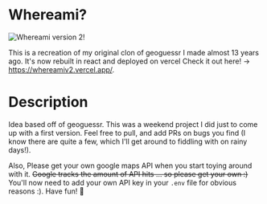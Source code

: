 Whereami?
========

![Whereami version 2!](https://i.imgur.com/TfgrDGY.png)

This is a recreation of my original clon of geoguessr I made almost 13 years ago. It's now rebuilt in react and deployed on vercel Check it out here! -> https://whereamiv2.vercel.app/.

# Description
Idea based off of geoguessr. This was a weekend project I did just to come up with a first version. Feel free to pull, and add PRs on bugs you find (I know there are quite a few, which I'll get around to fiddling with on rainy days!).

Also, Please get your own google maps API when you start toying around with it.  ~~Google tracks the amount of API hits ... so please get your own :)~~ You'll now need to add your own API key in your `.env` file for obvious reasons :). Have fun! 🤩
